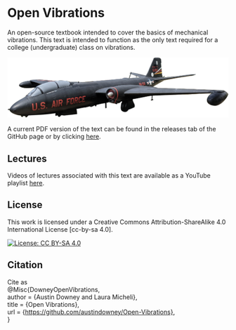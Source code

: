 # Open Vibrations
An open-source textbook intended to cover the basics of mechanical vibrations. This text is intended to function as the only text required for a college (undergraduate) class on vibrations. 


<p align="center">
<img src="figures/Martin_B-57_Canberra.png" alt="drawing" width="700"/>
</p>
<p align="center">
</p>

A current PDF version of the text can be found in the releases tab of the GitHub page or by clicking <a href="https://github.com/austindowney/Open-Vibrations/blob/main/Open_Vibrations.pdf">here</a>.


## Lectures

Videos of lectures associated with this text are available as a YouTube playlist <a href="https://www.youtube.com/playlist?list=PL-2wJog-EC58uXz1LhpNRmV8nCEvyvoVS">here</a>.




## License

This work is licensed under a Creative Commons Attribution-ShareAlike 4.0 International License [cc-by-sa 4.0].

[![License: CC BY-SA 4.0](https://img.shields.io/badge/License-CC_BY--SA_4.0-lightgrey.svg)](https://creativecommons.org/licenses/by-sa/4.0/)


## Citation

Cite as  
@Misc{DowneyOpenVibrations,  
  author = {Austin Downey and Laura Micheli},  
  title  = {Open Vibrations},  
  url    = {https://github.com/austindowney/Open-Vibrations},  
}  












